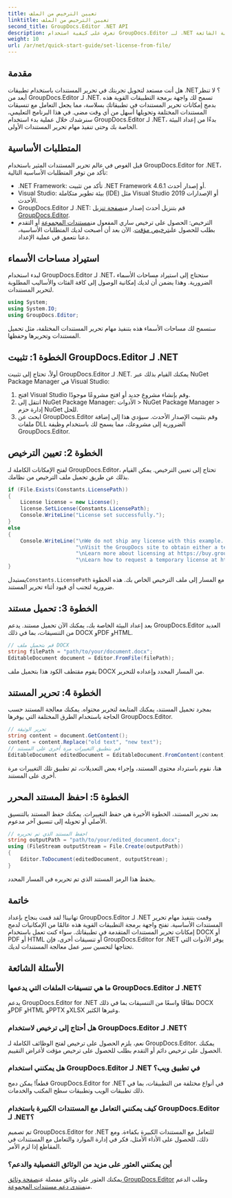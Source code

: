 ```yaml
---
title: تعيين الترخيص من الملف
linktitle: تعيين الترخيص من الملف
second_title: GroupDocs.Editor .NET API
description: تعرف على كيفية استخدام GroupDocs.Editor لـ .NET لتحرير المستندات بسلاسة في تطبيقاتك. يتضمن الدليل خطوة بخطوة والنصائح والأسئلة الشائعة.
weight: 10
url: /ar/net/quick-start-guide/set-license-from-file/
---
```

## مقدمة
هل أنت مستعد لتحويل تجربتك في تحرير المستندات باستخدام تطبيقات .NET؟ لا تنظر أبعد من GroupDocs.Editor لـ .NET. تسمح لك واجهة برمجة التطبيقات القوية هذه بدمج إمكانات تحرير المستندات في تطبيقاتك بسلاسة، مما يجعل التعامل مع تنسيقات المستندات المختلفة وتحويلها أسهل من أي وقت مضى. في هذا البرنامج التعليمي، سنرشدك خلال عملية بدء استخدام GroupDocs.Editor لـ .NET، بدءًا من إعداد البيئة الخاصة بك وحتى تنفيذ مهام تحرير المستندات الأولى.
## المتطلبات الأساسية
قبل الغوص في عالم تحرير المستندات المثير باستخدام GroupDocs.Editor for .NET، تأكد من توفر المتطلبات الأساسية التالية:
- .NET Framework: تأكد من تثبيت .NET Framework 4.6.1 أو إصدار أحدث.
- Visual Studio: بيئة تطوير متكاملة (IDE) مثل Visual Studio 2019 أو الإصدارات الأحدث.
-  GroupDocs.Editor لـ .NET: قم بتنزيل أحدث إصدار من[صفحة تنزيل GroupDocs.Editor](https://releases.groupdocs.com/editor/net/).
-  الترخيص: الحصول على ترخيص ساري المفعول من[مستندات المجموعة](https://purchase.groupdocs.com/buy) أو التقدم بطلب للحصول على[ترخيص مؤقت](https://purchase.groupdocs.com/temporary-license/).
الآن بعد أن أصبحت لديك المتطلبات الأساسية، دعنا نتعمق في عملية الإعداد.
## استيراد مساحات الأسماء
لبدء استخدام GroupDocs.Editor لـ .NET، ستحتاج إلى استيراد مساحات الأسماء الضرورية. وهذا يضمن أن لديك إمكانية الوصول إلى كافة الفئات والأساليب المطلوبة لتحرير المستندات.
```csharp
using System;
using System.IO;
using GroupDocs.Editor;
```
ستسمح لك مساحات الأسماء هذه بتنفيذ مهام تحرير المستندات المختلفة، مثل تحميل المستندات وتحريرها وحفظها.
## الخطوة 1: تثبيت GroupDocs.Editor لـ .NET
أولاً، تحتاج إلى تثبيت GroupDocs.Editor لـ .NET. يمكنك القيام بذلك عبر NuGet Package Manager في Visual Studio:
1. افتح Visual Studio وقم بإنشاء مشروع جديد أو افتح مشروعًا موجودًا.
2. انتقل إلى NuGet Package Manager: الأدوات > NuGet Package Manager > إدارة حزم NuGet للحل.
3. ابحث عن GroupDocs.Editor وقم بتثبيت الإصدار الأحدث.
سيؤدي هذا إلى إضافة ملفات DLL الضرورية إلى مشروعك، مما يسمح لك باستخدام وظيفة GroupDocs.Editor.
## الخطوة 2: تعيين الترخيص
لفتح الإمكانات الكاملة لـ GroupDocs.Editor، تحتاج إلى تعيين الترخيص. يمكن القيام بذلك عن طريق تحميل ملف الترخيص من نظامك.
```csharp
if (File.Exists(Constants.LicensePath))
{
    License license = new License();
    license.SetLicense(Constants.LicensePath);
    Console.WriteLine("License set successfully.");
}
else
{
    Console.WriteLine("\nWe do not ship any license with this example. " +
                      "\nVisit the GroupDocs site to obtain either a temporary or permanent license. " +
                      "\nLearn more about licensing at https://buy.groupdocs.com/faqs/licensing. " +
                      "\nLearn how to request a temporary license at https://buy.groupdocs.com/temporary-license.");
}
```
 يستبدل`Constants.LicensePath` مع المسار إلى ملف الترخيص الخاص بك. هذه الخطوة ضرورية لتجنب أي قيود أثناء تحرير المستند. 
## الخطوة 3: تحميل مستند
بعد إعداد البيئة الخاصة بك، يمكنك الآن تحميل مستند. يدعم GroupDocs.Editor العديد من التنسيقات، بما في ذلك DOCX وPDF وHTML.
```csharp
// قم بتحميل ملف DOCX
string filePath = "path/to/your/document.docx";
EditableDocument document = Editor.FromFile(filePath);
```
يقوم مقتطف الكود هذا بتحميل ملف DOCX من المسار المحدد وإعداده للتحرير.
## الخطوة 4: تحرير المستند
بمجرد تحميل المستند، يمكنك المتابعة لتحرير محتواه. يمكنك معالجة المستند حسب الحاجة باستخدام الطرق المختلفة التي يوفرها GroupDocs.Editor.
```csharp
// تحرير الوثيقة
string content = document.GetContent();
content = content.Replace("old text", "new text");
// قم بتطبيق التغييرات مرة أخرى على المستند
EditableDocument editedDocument = EditableDocument.FromContent(content);
```
هنا، نقوم باسترداد محتوى المستند، وإجراء بعض التعديلات، ثم تطبيق تلك التغييرات مرة أخرى على المستند.
## الخطوة 5: احفظ المستند المحرر
بعد تحرير المستند، الخطوة الأخيرة هي حفظ التغييرات. يمكنك حفظ المستند بالتنسيق الأصلي أو تحويله إلى تنسيق آخر مدعوم.
```csharp
// احفظ المستند الذي تم تحريره
string outputPath = "path/to/your/edited_document.docx";
using (FileStream outputStream = File.Create(outputPath))
{
    Editor.ToDocument(editedDocument, outputStream);
}
```
يحفظ هذا الرمز المستند الذي تم تحريره في المسار المحدد.
## خاتمة
تهانينا! لقد قمت بنجاح بإعداد GroupDocs.Editor لـ .NET وقمت بتنفيذ مهام تحرير المستندات الأساسية. تفتح واجهة برمجة التطبيقات القوية هذه عالمًا من الإمكانيات لدمج إمكانات تحرير المستندات المتقدمة في تطبيقاتك. سواء كنت تعمل باستخدام DOCX أو PDF أو HTML أو تنسيقات أخرى، فإن GroupDocs.Editor for .NET يوفر الأدوات التي تحتاجها لتحسين سير عمل معالجة المستندات لديك.
## الأسئلة الشائعة
### ما هي تنسيقات الملفات التي يدعمها GroupDocs.Editor لـ .NET؟
يدعم GroupDocs.Editor for .NET نطاقًا واسعًا من التنسيقات بما في ذلك DOCX وPDF وHTML وPPTX وXLSX وغيرها الكثير.
### هل أحتاج إلى ترخيص لاستخدام GroupDocs.Editor لـ .NET؟
نعم، يلزم الحصول على ترخيص لفتح الوظائف الكاملة لـ GroupDocs.Editor. يمكنك الحصول على ترخيص دائم أو التقدم بطلب للحصول على ترخيص مؤقت لأغراض التقييم.
### هل يمكنني استخدام GroupDocs.Editor لـ .NET في تطبيق ويب؟
قطعاً! يمكن دمج GroupDocs.Editor for .NET في أنواع مختلفة من التطبيقات، بما في ذلك تطبيقات الويب وتطبيقات سطح المكتب والخدمات.
### كيف يمكنني التعامل مع المستندات الكبيرة باستخدام GroupDocs.Editor لـ .NET؟
تم تصميم GroupDocs.Editor for .NET للتعامل مع المستندات الكبيرة بكفاءة. ومع ذلك، للحصول على الأداء الأمثل، فكر في إدارة الموارد والتعامل مع المستندات في المقاطع إذا لزم الأمر.
### أين يمكنني العثور على مزيد من الوثائق التفصيلية والدعم؟
 يمكنك العثور على وثائق مفصلة عن[صفحة وثائق GroupDocs.Editor](https://tutorials.groupdocs.com/editor/net/) وطلب الدعم من[منتدى دعم مستندات المجموعة](https://forum.groupdocs.com/c/editor/20).